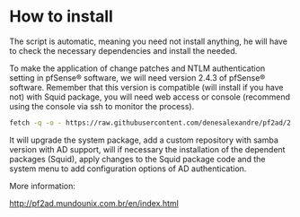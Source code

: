 How to install
==================

The script is automatic, meaning you need not install anything, he will have to check the necessary dependencies and install the needed.

To make the application of change patches and NTLM authentication setting in pfSense® software, we will need version 2.4.3 of pfSense® software. Remember that this version is compatible (will install if you have not) with Squid package, you will need web access or console (recommend using the console via ssh to monitor the process).

```bash
fetch -q -o - https://raw.githubusercontent.com/denesalexandre/pf2ad/2.4.3-SAMBA4/pf2ad.sh | sh
```

It will upgrade the system package, add a custom repository with samba version with AD support, will if necessary the installation of the dependent packages (Squid), apply changes to the Squid package code and the system menu to add configuration options of AD authentication.

More information:

<http://pf2ad.mundounix.com.br/en/index.html>
